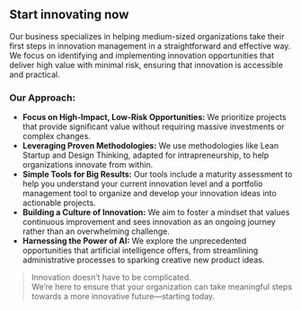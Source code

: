 ## Start innovating now

Our business specializes in helping medium-sized organizations take their first steps in innovation management in a straightforward and effective way. We focus on identifying and implementing innovation opportunities that deliver high value with minimal risk, ensuring that innovation is accessible and practical.

### Our Approach:
- **Focus on High-Impact, Low-Risk Opportunities:** We prioritize projects that provide significant value without requiring massive investments or complex changes.
- **Leveraging Proven Methodologies:** We use methodologies like Lean Startup and Design Thinking, adapted for intrapreneurship, to help organizations innovate from within.
- **Simple Tools for Big Results:** Our tools include a maturity assessment to help you understand your current innovation level and a portfolio management tool to organize and develop your innovation ideas into actionable projects.
- **Building a Culture of Innovation:** We aim to foster a mindset that values continuous improvement and sees innovation as an ongoing journey rather than an overwhelming challenge.
- **Harnessing the Power of AI:** We explore the unprecedented opportunities that artificial intelligence offers, from streamlining administrative processes to sparking creative new product ideas.

> Innovation doesn’t have to be complicated.  
> We’re here to ensure that your organization can take meaningful steps towards a more innovative future—starting today.
